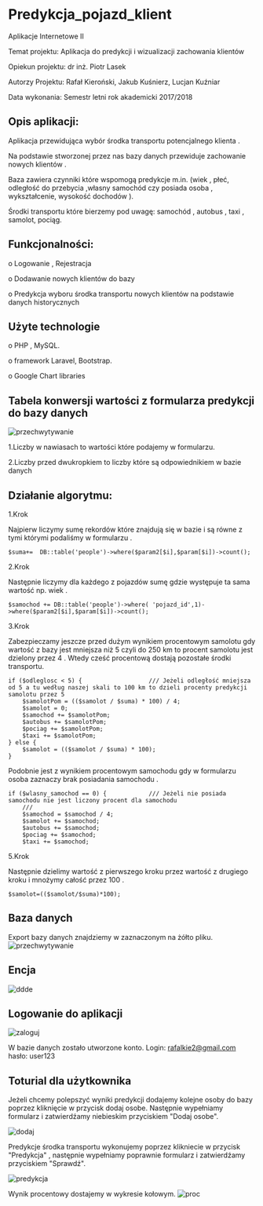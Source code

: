 # Predykcja_pojazd_klient
Aplikacje Internetowe II




Temat projektu: Aplikacja do predykcji i wizualizacji zachowania klientów

Opiekun projektu: dr inż. Piotr Lasek

Autorzy Projektu: Rafał Kieroński, Jakub Kuśnierz, Lucjan Kuźniar

Data wykonania: Semestr letni rok akademicki 2017/2018


## Opis aplikacji:
Aplikacja przewidująca wybór środka transportu potencjalnego klienta .

Na podstawie stworzonej przez nas bazy danych przewiduje zachowanie nowych klientów .

Baza zawiera czynniki które wspomogą predykcje m.in. (wiek , płeć, odległość do przebycia ,własny samochód czy posiada osoba , wykształcenie, wysokość dochodów ).

Środki transportu które bierzemy pod uwagę: samochód , autobus , taxi , samolot, pociąg.

## Funkcjonalności:
o	Logowanie , Rejestracja 

o	Dodawanie nowych klientów do bazy

o	Predykcja wyboru środka transportu nowych klientów na podstawie danych historycznych

## Użyte technologie
o PHP , MySQL.

o framework  Laravel, Bootstrap.

o Google Chart libraries

## Tabela konwersji wartości z formularza predykcji do bazy danych

![przechwytywanie](https://user-images.githubusercontent.com/26554041/40628411-29458f40-62c5-11e8-92fb-2aec67b98e59.PNG)

1.Liczby w nawiasach to wartości które podajemy w formularzu.

2.Liczby przed dwukropkiem to liczby które są odpowiednikiem w bazie danych

## Działanie algorytmu:

1.Krok

Najpierw liczymy sumę rekordów które znajdują się w bazie i są równe z tymi którymi podaliśmy w formularzu .

```
$suma+=  DB::table('people')->where($param2[$i],$param[$i])->count();
```

2.Krok

Następnie liczymy dla każdego z pojazdów sumę gdzie występuje ta sama wartość np. wiek .

```
$samochod += DB::table('people')->where( 'pojazd_id',1)->where($param2[$i],$param[$i])->count();
```

3.Krok

Zabezpieczamy jeszcze przed dużym wynikiem procentowym samolotu gdy wartość z bazy jest mniejsza niż 5 czyli do 250 km to procent samolotu jest dzielony przez 4 . Wtedy cześć procentową dostają pozostałe środki transportu.
```
if ($odleglosc < 5) {                   /// Jeżeli odległość mniejsza od 5 a tu według naszej skali to 100 km to dzieli procenty predykcji samolotu przez 5
    $samolotPom = (($samolot / $suma) * 100) / 4;
    $samolot = 0;
    $samochod += $samolotPom;
    $autobus += $samolotPom;
    $pociag += $samolotPom;
    $taxi += $samolotPom;
} else {
    $samolot = (($samolot / $suma) * 100);
}
```

Podobnie jest z wynikiem procentowym samochodu gdy w formularzu osoba zaznaczy brak posiadania samochodu .

```
if ($wlasny_samochod == 0) {            /// Jeżeli nie posiada samochodu nie jest liczony procent dla samochodu
    ///
    $samochod = $samochod / 4;
    $samolot += $samochod;
    $autobus += $samochod;
    $pociag += $samochod;
    $taxi += $samochod;
   ```

5.Krok

Następnie dzielimy wartość z pierwszego kroku przez wartość z drugiego kroku i mnożymy całość przez 100 .
```
$samolot=(($samolot/$suma)*100);
```
## Baza danych
Export bazy danych znajdziemy w zaznaczonym na żółto pliku.
![przechwytywanie](https://user-images.githubusercontent.com/26554041/40630055-9a271ef4-62cf-11e8-953c-c196fa07517a.PNG)


## Encja 

![ddde](https://user-images.githubusercontent.com/26554041/40628570-15c85b18-62c6-11e8-896e-5373f8cb6ead.png)

## Logowanie do aplikacji

![zaloguj](https://user-images.githubusercontent.com/26554041/40630117-246a3f4c-62d0-11e8-93fa-38565b487447.PNG)

W bazie danych zostało utworzone konto.
Login: rafalkie2@gmail.com
hasło: user123

## Toturial dla użytkownika

Jeżeli chcemy polepszyć wyniki predykcji dodajemy kolejne osoby do bazy poprzez kliknięcie w przycisk dodaj osobe.
Następnie wypełniamy formularz i zatwierdźamy niebieskim przyciskiem "Dodaj osobe".  

![dodaj](https://user-images.githubusercontent.com/26554041/40629909-7ac90366-62ce-11e8-8620-5519af80334d.PNG)

Predykcje środka transportu wykonujemy poprzez klikniecie w przycisk "Predykcja" , następnie wypełniamy poprawnie formularz i zatwierdźamy przyciskiem "Sprawdź".

![predykcja](https://user-images.githubusercontent.com/26554041/40629908-7986fa58-62ce-11e8-88ef-62016ff61600.PNG)

Wynik procentowy  dostajemy w wykresie kołowym. 
![proc](https://user-images.githubusercontent.com/26554041/40629905-77e886bc-62ce-11e8-8f2e-3517d80966d8.PNG)





